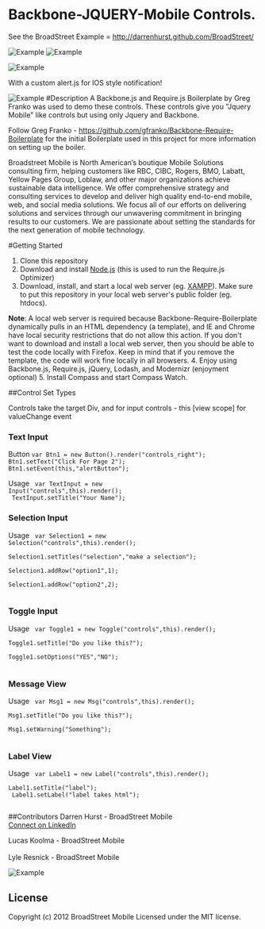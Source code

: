Backbone-JQUERY-Mobile Controls.
============================
See the BroadStreet Example = http://darrenhurst.github.com/BroadStreet/

![Example](http://backbonejs.org/docs/images/backbone.png) ![Example](http://requirejs.org/i/logo.png)

![Example](http://i1137.photobucket.com/albums/n510/dhurst74/ScreenShot2012-08-05at20241PM.png)

With a custom alert.js for IOS style notification!

![Example](http://i1137.photobucket.com/albums/n510/dhurst74/ScreenShot2012-08-06at74044PM.png)
#Description
A Backbone.js and Require.js Boilerplate by Greg Franko was used to demo these controls.
These controls give you "Jquery Mobile" like controls but using only Jquery and Backbone.

Follow Greg Franko  - https://github.com/gfranko/Backbone-Require-Boilerplate for the initial Boilerplate used in this project
for more information on setting up the boiler.

Broadstreet Mobile is North American’s boutique Mobile Solutions consulting firm, helping customers like RBC, CIBC, Rogers, BMO, Labatt, Yellow Pages Group, Loblaw, and other major organizations achieve sustainable data intelligence. We offer comprehensive strategy and consulting services to develop and deliver high quality end-to-end mobile, web, and social media solutions. We focus all of our efforts on delivering solutions and services through our unwavering commitment in bringing results to our customers. We are passionate about setting the standards for the next generation of mobile technology. 


#Getting Started
   1. Clone this repository
   2. Download and install [Node.js](http://nodejs.org/#download) (this is used to run the Require.js Optimizer)
   3. Download, install, and start a local web server (eg. [XAMPP](http://www.apachefriends.org/en/xampp.html)).  Make sure to put this repository in your local web server's public folder (eg. htdocs).

   **Note**: A local web server is required because Backbone-Require-Boilerplate dynamically pulls in an HTML dependency (a template), and IE and Chrome have local security restrictions that do not allow this action.  If you don't want to download and install a local web server, then you should be able to test the code locally with Firefox.  Keep in mind that if you remove the template, the code will work fine locally in all browsers.
   4. Enjoy using Backbone.js, Require.js, jQuery, Lodash, and Modernizr (enjoyment optional)
   5. Install Compass and start Compass Watch.
   
##Control Set Types

Controls take the target Div, and for input controls - this [view scope] for valueChange event 
### Text Input
Button
            <code>var Btn1 =  new Button().render("controls_right");
        	Btn1.setText("Click For Page 2");
        	Btn1.setEvent(this,"alertButton");</code>


Usage
			<code>
			var TextInput = new Input("controls",this).render();<br/>
        	TextInput.setTitle("Your Name");
        	</code>
        	
### Selection Input

Usage
            <code>
        	var Selection1 = new Selection("controls",this).render();<br/>
        	Selection1.setTitles("selection","make a selection");<br/>
        	Selection1.addRow("option1",1);<br/>
        	Selection1.addRow("option2",2);<br/>
        	</code>
       
### Toggle Input

Usage
  			<code>
			var Toggle1 = new Toggle("controls",this).render();<br/>
        	Toggle1.setTitle("Do you like this?");<br/>
        	Toggle1.setOptions("YES","NO");<br/>
        	</code>
        	
### Message View 

Usage
            <code>
			var Msg1 = new Msg("controls",this).render();<br/>
        	Msg1.setTitle("Do you like this?");<br/>
        	Msg1.setWarning("Something");<br/>
        	</code>
        	
### Label View

Usage
			<code>
			var Label1 = new Label("controls",this).render();<br/>
        	Label1.setTitle("label");<br/>
        	Label1.setLabel("label takes html");<br/>
        	</code>


##Contributors
Darren Hurst - BroadStreet Mobile<br/>
<a href="http://www.linkedin.com/profile/view?id=81321609&trk=tab_pro">Connect on LinkedIn</a><br/>

Lucas Koolma - BroadStreet Mobile<br/>
<br/>
Lyle Resnick - BroadStreet Mobile<br/>


![Example](http://i1137.photobucket.com/albums/n510/dhurst74/ScreenShot2012-08-05at43438PM.png)


## License
Copyright (c) 2012 BroadStreet Mobile 
Licensed under the MIT license.		
		  

	

